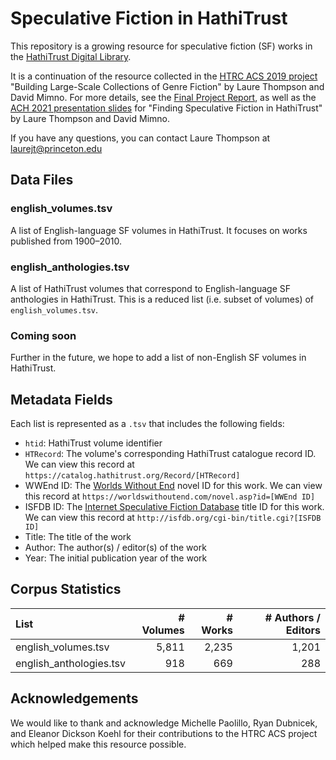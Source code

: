 Speculative Fiction in HathiTrust
=================================
This repository is a growing resource for speculative fiction (SF) works
in the [HathiTrust Digital Library](https://www.hathitrust.org).

It is a continuation of the resource collected in the [HTRC ACS 2019 project](https://wiki.htrc.illinois.edu/display/COM/Advanced+Collaborative+Support+%28ACS%29+Awards#2019) "Building Large-Scale Collections of Genre Fiction" by Laure Thompson and David Mimno.
For more details, see the [Final Project Report](https://wiki.htrc.illinois.edu/download/attachments/31588360/HTRC%20ACS%20Final%20Reportv2.pdf?version=1&modificationDate=1605782898000&api=v2), as well as the [ACH 2021 presentation slides](https://people.cs.umass.edu/~laurejt/slides/ACH_2021.pdf) for "Finding Speculative Fiction in HathiTrust" by Laure Thompson and David Mimno.

If you have any questions, you can contact Laure Thompson at laurejt@princeton.edu

Data Files
---------
### english_volumes.tsv
A list of English-language SF volumes in HathiTrust. It focuses on works published from 1900&ndash;2010.

### english_anthologies.tsv
A list of HathiTrust volumes that correspond to English-language SF anthologies in HathiTrust.
This is a reduced list (i.e. subset of volumes) of `english_volumes.tsv`.

### Coming soon
Further in the future, we hope to add a list of non-English SF volumes in HathiTrust.

Metadata Fields
---------------
Each list is represented as a `.tsv` that includes the following fields:
- `htid`: HathiTrust volume identifier
- `HTRecord`: The volume's corresponding HathiTrust catalogue record ID. We can view
this record at `https://catalog.hathitrust.org/Record/[HTRecord]`
- WWEnd ID: The [Worlds Without End](https://worldswithoutend.com) novel ID for
this work. We can view this record at
`https://worldswithoutend.com/novel.asp?id=[WWEnd ID]`
- ISFDB ID: The [Internet Speculative Fiction Database](http://isfdb.org)
title ID for this work. We can view this record at
`http://isfdb.org/cgi-bin/title.cgi?[ISFDB ID]`  
- Title: The title of the work
- Author: The author(s) / editor(s) of the work
- Year: The initial publication year of the work

Corpus Statistics
-----------------

| List | # Volumes | # Works | # Authors / Editors |
|:- | -: | -: | -: |
| english_volumes.tsv | 5,811 | 2,235 | 1,201 |
| english_anthologies.tsv | 918 | 669 | 288 |


Acknowledgements
----------------
We would like to thank and acknowledge Michelle Paolillo, Ryan Dubnicek, and Eleanor Dickson Koehl for their contributions to the HTRC ACS project which helped make this resource possible.

